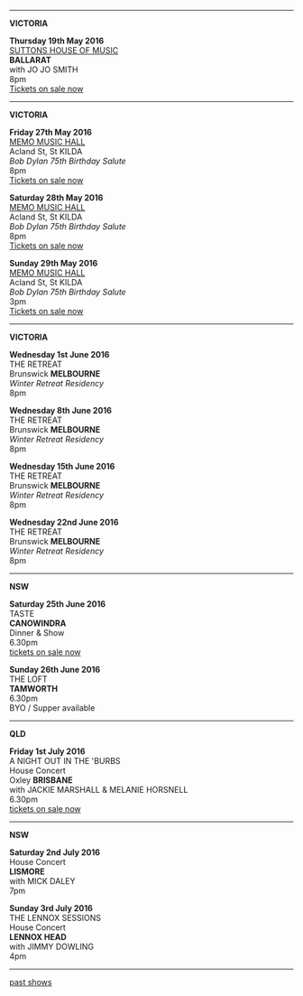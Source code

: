 * * * * *      

**VICTORIA**     

**Thursday 19th May 2016**  
[SUTTONS HOUSE OF MUSIC][245]                 
**BALLARAT**               
with JO JO SMITH   
8pm   
[Tickets on sale now][244]  

* * * * *      

**VICTORIA**     

**Friday 27th May 2016**    
[MEMO MUSIC HALL][247]    
Acland St, St KILDA  
*Bob Dylan 75th Birthday Salute*    
8pm  
[Tickets on sale now][247.1]

**Saturday 28th May 2016**    
[MEMO MUSIC HALL][247]  
Acland St, St KILDA    
*Bob Dylan 75th Birthday Salute*    
8pm  
[Tickets on sale now][247.2]

**Sunday 29th May 2016**    
[MEMO MUSIC HALL][247]    
Acland St, St KILDA    
*Bob Dylan 75th Birthday Salute*    
3pm  
[Tickets on sale now][247.3]  

* * * * *      

**VICTORIA**     

**Wednesday 1st June 2016**    
THE RETREAT                       
Brunswick **MELBOURNE**   
*Winter Retreat Residency*     
8pm                  
          
**Wednesday 8th June 2016**    
THE RETREAT                       
Brunswick **MELBOURNE**   
*Winter Retreat Residency*     
8pm       

**Wednesday 15th June 2016**    
THE RETREAT                       
Brunswick **MELBOURNE**   
*Winter Retreat Residency*     
8pm       

**Wednesday 22nd June 2016**  
THE RETREAT                     
Brunswick **MELBOURNE**   
*Winter Retreat Residency*     
8pm        

* * * * *        

**NSW**   

**Saturday 25th June 2016**    
TASTE                        
**CANOWINDRA**   
Dinner & Show    
6.30pm    
[tickets on sale now](http://www.tastecanowindra.com.au/lucie-thorne3coursemeal-show.html)    

**Sunday 26th June 2016**    
THE LOFT                        
**TAMWORTH**      
6.30pm      
BYO / Supper available  

* * * * *        

**QLD**   

**Friday 1st July 2016**    
A NIGHT OUT IN THE 'BURBS                          
House Concert                  
Oxley **BRISBANE**                 
with JACKIE MARSHALL & MELANIE HORSNELL      
6.30pm        
[tickets on sale now](https://www.stickytickets.com.au/38200)   

* * * * *      

**NSW**     

**Saturday 2nd July 2016**  
House Concert  
**LISMORE**    
with MICK DALEY   
7pm  
  
**Sunday 3rd July 2016**    
THE LENNOX SESSIONS                       
House Concert   
**LENNOX HEAD**          
with JIMMY DOWLING    
4pm   

* * * * *        

[past shows][archive]

[archive]: ?p=shows/archive/

[50]: http://northcotesocialclub.com/
[3.2]: http://www.thebasement.com.au/
[81]: http://www.pietabrown.com
[88]: http://www.facebook.com/pages/Beetle-Bar/125772420775772
[89]: http://www.royalexchangenewcastle.com.au/
[90]: http://www.camelotlounge.com/
[90.1]: http://www.trybooking.com/RWU
[91]: http://www.clarendonguesthouse.com.au/
[93]: http://www.caravanmusic.com.au
[94]: http://wheatsheafhotel.com.au/gigs
[95]: http://www.bellaunion.com.au
[96]: http://www.jojosmithsoul.com/
[96.1]: http://www.myspace.com/sweetjeanmusic
[96.2]: http://www.jimmydowling.com/
[96.3]: http://www.ilonaharker.com
[96.4]: http://www.mardilumsden.com
[96.5]: http://www.theyearlings.net
[96.6]: http://www.theelliscollective.com
[96.7]: http://www.triplejunearthed.com/birdsandbelles
[96.8]: http://www.myspace.com/denhanrahan
[97]: http://www.hamishstuart.net/fr_home.cfm
[98]: http://venue505.com/
[99]: http://www.corinbank.com/
[99.1]: http://www.portfairyfolkfestival.com/
[100]: http://www.tamarvalleyfolkfestival.com/Home.html
[101]: http://www.bigtix.com.au/ProductDetails.aspx?productID=2083
[104]: http://www.carnivalofsuburbia.com
[105]: http://www.bellaunion.com.au/ticketing/show_535/
[106]: http://www.caravanmusic.com.au/gigs/pieta-brown/
[107]: http://www.trybooking.com/BCUB
[108]: http://www.moshtix.com.au/event.aspx?id=54131&ref=pietabrownpolishclub
[109]: http://www.starcourttheatre.com.au/shows
[110]: http://www.lonewolfpromotions.com/
[111]: http://thethornburytheatre.com/
[111.1]: http://thornburytheatre.oztix.com.au/default.aspx?Event=27515
[112]: http://www.mattwalker.com.au/
[112.1]: http://www.pbsfm.org.au/node/19074
[113]: http://thethornburytheatre.com/event/girl-interpreted-2012-feat-lucie-thorne-mojo-juju-georgia-fields-tracy-mcneil/
[114]: http://www.thetoffintown.com/shows/
[114.1]: http://noteslive.oztix.com.au/default.aspx?Event=29546
[114.2]: http://www.noteslive.net.au
[115]: http://www.cas.org.au
[115.1]: http://www.heritagehotel.com.au/
[116]: http://mullummusic.com/
[117]: http://www.candelovillagefestival.org
[118]: http://thethornburytheatre.com/event/lucie-thorne-plus-special-guest-jo-jo-smith-2/
[120]: http://seversondells.com/programs-2/
[122.1]: http://www.stickytickets.com.au/11638/mic_conways_national_junk_band__lucie_thorne_%40_camelot_lounge.aspx
[123]: http://sidewaysthroughsound.blogspot.com.au/2013/06/june-19-2013-steve-gunn-interview-black.html
[124.2]: http://www.davidsmedia.com/Ararat_Live.html
[126]: http://www.bendigowritersfestival.com.au/Home
[126.1]: http://www.bendigowritersfestival.com.au/Whats_On/The_Best_Song_Ever_Written 
[126.2]: http://www.bendigowritersfestival.com.au/Whats_On/Write_on_Song
[127]: http://www.love-over-gold.com 
[128]: http://www.spottedmallard.com/events/suzannah-espie/
[128.1]: http://www.trybooking.com/Booking/BookingEventSummary.aspx?eid=58060
[140]: http://www.moshtix.com.au/event.aspx?id=67412&caller=CAL&noadd=true&skin=291
[141]: http://www.thestreet.org.au/  
[141.1]: https://www.patronbase.com/_ST/Productions/LOOG/Performances
[142]: http://www.trybooking.com/DINO  
[143]: http://thethornburytheatre.com/event/love-over-gold-pieta-brown-lucie-thorne-fall-to-rise-album-launch/
[144]: http://www.mullummusicfestival.com/local_tickets.asp?i=5&a=view
[145]: http://www.mullummusicfestival.com 
[146]: http://www.vaudevillemews.com/
[147]: http://www.legionarts.org
[148]: http://www.route20outhouse.com/
[149]: http://www.oldtownschool.org/concerts/
[150]: http://www.englert.org  
[151]: http://www.belfryevents.com/  
[152]: http://www.roguetheatre.com
[153]: http://www.ofam.org/
[154]: http://www.treehousebainbridge.com/
[155]: http://www.thetripledoor.net/
[156]: http://gregbrownmusic.org/  
[157]: http://masonjennings.com/
[158]: http://www.knuckleheadshonkytonk.com    
[159]: http://iowapublicradio.org/post/pieta-brown-and-lucie-thorne-live-folk-tree-join-us  
[160]: http://www.publicbroadcasting.net/ipr/events.eventsmain?action=showEvent&eventID=1428595
[161]: http://www.artsmallacoota.org/page2.htm
[162]: http://www.freshoncharles.com.au/event/lucie-thorne-live-at-fresh  
[163]: http://www.cygnetfolkfestival.org/
[164]: http://www.trybooking.com/EAAF
[165]: http://www.lot19art.com/  
[167]: http://www.nannupmusicfestival.org/  
[168]: http://www.brunswickmusicfestival.com.au/program-love-over-gold.htm    
[169]: http://www.bmff.org.au    
[241]: http://www.trybooking.com/KQMK
[242]: http://www.trybooking.com/KQYX    
[243]: http://www.smithsalternative.com/events/lucie-thorne-suzannah-espie-10602
[244]: https://www.trybooking.com/192284
[245]: http://suttonshouseofmusic.com.au/  
[246]: https://trybooking.com/LCGN    
[247]: http://www.memomusichall.com.au/  
[247.1]: http://www.memomusichall.com.au/memo-gig/bob-dylan-75th-birthday-celebration/  
[247.2]: http://www.memomusichall.com.au/memo-gig/bob-dylan-75th-birthday-celebration-2/  
[247.3]: http://www.memomusichall.com.au/memo-gig/bob-dylan-75th-birthday-celebration-3/